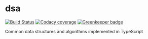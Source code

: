 # dsa

[![Build Status](https://travis-ci.com/CharmedSatyr/dsa.svg?branch=master)](https://travis-ci.com/CharmedSatyr/dsa) [![Codacy coverage](https://img.shields.io/codacy/coverage/92c380fbef27483bbcc1e3a2e76b6d5f.svg)](https://app.codacy.com/project/CharmedSatyr/dsa/dashboard) [![Greenkeeper badge](https://badges.greenkeeper.io/CharmedSatyr/dsa.svg)](https://greenkeeper.io/)

Common data structures and algorithms implemented in TypeScript
